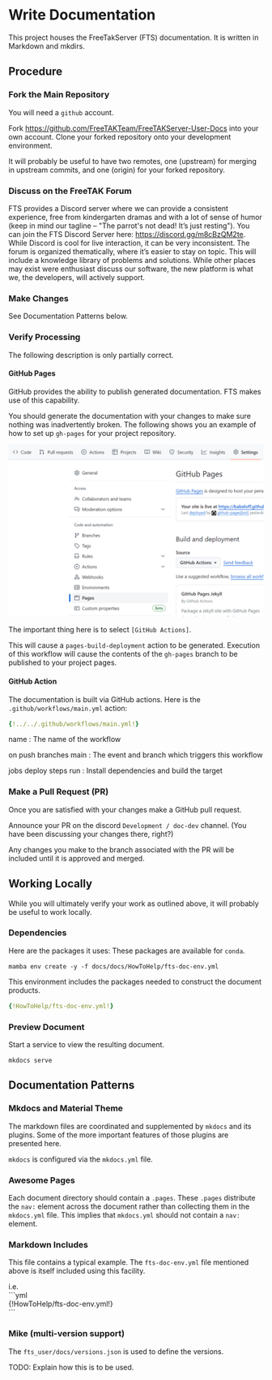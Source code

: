 # Write Documentation

This project houses the FreeTakServer (FTS) documentation.
It is written in Markdown and mkdirs.

## Procedure

### Fork the Main Repository

You will need a `github` account.

Fork <https://github.com/FreeTAKTeam/FreeTAKServer-User-Docs> into your own account.
Clone your forked repository onto your development environment.

It will probably be useful to have two remotes,
one (upstream) for merging in upstream commits,
and one (origin) for your forked repository.

### Discuss on the FreeTAK Forum

FTS provides a Discord server where we can provide a consistent experience,
free from kindergarten dramas and with a lot of sense of humor
(keep in mind our tagline – "The parrot's not dead! It’s just resting").
You can join the FTS Discord Server here: <https://discord.gg/m8cBzQM2te>.
While Discord is cool for live interaction, it can be very inconsistent.
The forum is organized thematically, where it’s easier to stay on topic.
This will include a knowledge library of problems and solutions.
While other places may exist were enthusiast discuss our software,
the new platform is what we, the developers, will actively support.


### Make Changes

See Documentation Patterns below.


### Verify Processing

The following description is only partially correct.

#### GitHub Pages

GitHub provides the ability to publish generated documentation.
FTS makes use of this capability.

You should generate the documentation with your changes to make sure nothing was inadvertently broken.
The following shows you an example of how to set up `gh-pages` for your project repository.

![](images/github-pages.png)

The important thing here is to select `[GitHub Actions]`.

This will cause a `pages-build-deployment` action to be generated.
Execution of this workflow will cause the contents of
the `gh-pages` branch to be published to your project pages.


#### GitHub Action

The documentation is built via GitHub actions.
Here is the `.github/workflows/main.yml` action:
```yaml
{!../../.github/workflows/main.yml!}
```
name
: The name of the workflow

on push branches main
: The event and branch which triggers this workflow

jobs deploy steps run
: Install dependencies and build the target


### Make a Pull Request (PR)

Once you are satisfied with your changes make a GitHub pull request.

Announce your PR on the discord `Development / doc-dev` channel.
(You have been discussing your changes there, right?)

Any changes you make to the branch associated with
the PR will be included until it is approved and merged.

## Working Locally

While you will ultimately verify your work as outlined above,
it will probably be useful to work locally.

### Dependencies

Here are the packages it uses:
These packages are available for `conda`.

```shell
mamba env create -y -f docs/docs/HowToHelp/fts-doc-env.yml
```
This environment includes the packages needed to construct the document products.
```yaml
{!HowToHelp/fts-doc-env.yml!}
```

### Preview Document

Start a service to view the resulting document.
```shell
mkdocs serve
```

## Documentation Patterns

### Mkdocs and Material Theme

The markdown files are coordinated and supplemented by `mkdocs` and its plugins.
Some of the more important features of those plugins are presented here.

`mkdocs` is configured via the `mkdocs.yml` file.

### Awesome Pages

Each document directory should contain a `.pages`.
These `.pages` distribute the `nav:` element across the document rather than collecting them in the `mkdocs.yml` file.
This implies that `mkdocs.yml` should not contain a `nav:` element.

### Markdown Includes

This file contains a typical example.
The `fts-doc-env.yml` file mentioned above is itself included using this facility.

i.e.  
\```yml  
{\!HowToHelp/fts-doc-env.yml\!}  
\```

### Mike (multi-version support)

The `fts_user/docs/versions.json` is used to define the versions.

TODO: Explain how this is to be used.
